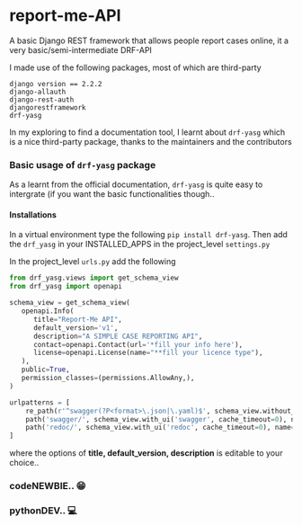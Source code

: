 # report-me-API
A basic Django REST framework that allows people report cases online, it a very basic/semi-intermediate DRF-API

I made use of the following packages, most of which are third-party

```
django version == 2.2.2
django-allauth 
django-rest-auth
djangorestframework
drf-yasg
```


In my exploring to find a documentation tool, I learnt about `drf-yasg` which is a nice third-party package, thanks to the maintainers and the contributors

### Basic usage of `drf-yasg` package
As a learnt from the official documentation, `drf-yasg` is quite easy to intergrate (if you want the basic functionalities though..

#### Installations
In a virtual environment type the following `pip install drf-yasg`. Then add the `drf_yasg` in your INSTALLED_APPS in the project_level `settings.py`

In the project_level `urls.py` add the following
```python
from drf_yasg.views import get_schema_view
from drf_yasg import openapi

schema_view = get_schema_view(
   openapi.Info(
      title="Report-Me API",
      default_version='v1',
      description="A SIMPLE CASE REPORTING API",
      contact=openapi.Contact(url='*fill your info here'),
      license=openapi.License(name="**fill your licence type"),
   ),
   public=True,
   permission_classes=(permissions.AllowAny,),
)

urlpatterns = [
    re_path(r'^swagger(?P<format>\.json|\.yaml)$', schema_view.without_ui(cache_timeout=0), name='schema-json'),
    path('swagger/', schema_view.with_ui('swagger', cache_timeout=0), name='schema-swagger-ui'),
    path('redoc/', schema_view.with_ui('redoc', cache_timeout=0), name='schema-redoc'),
]
```

where the options of **title, default_version, description** is editable to your choice..

### codeNEWBIE.. :grin:
### pythonDEV.. :computer:
